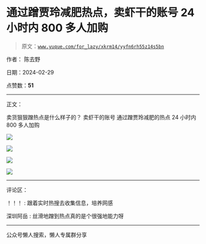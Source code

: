 # 通过蹭贾玲减肥热点，卖虾干的账号 24 小时内 800 多人加购

> 原文：[`www.yuque.com/for_lazy/xkrm14/yyfn6rh55z14s5bn`](https://www.yuque.com/for_lazy/xkrm14/yyfn6rh55z14s5bn)

作者： 陈去野

日期：2024-02-29

点赞数：**51**

* * *

正文：

卖货狠狠蹭热点是什么样子的？ 卖虾干的账号 通过蹭贾玲减肥的热点 24 小时内 800 多人加购

![](img/5b3f97675c81dcc2e1bdfd23c34235a6.png)

![](img/aefc377eeead24e2c37d8f7297102397.png)

![](img/7f48f11c08ca847f684ab4f9bc12053d.png)

![](img/d54d4192f60b7e7766a6eb9a21f49a4e.png)

* * *

评论区：

！！！ : 跟着实时热搜去收集信息，培养网感

深圳阿岳 : 丝滑地蹭到热点真的是个很强地能力呀

* * *

公众号懒人搜索，懒人专属群分享
